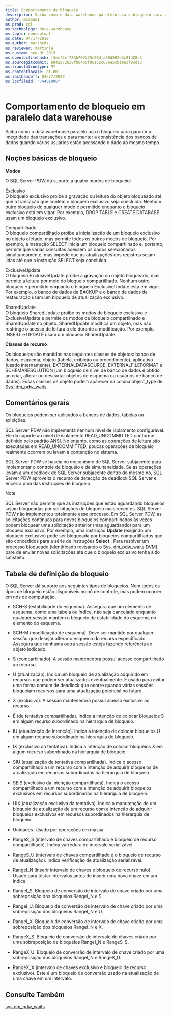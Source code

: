 ```yaml
---
title: Comportamento de bloqueio
description: Saiba como o data warehouse paralelo usa o bloqueio para garantir a integridade das transações e para manter a consistência dos bancos de dados quando vários usuários estão acessando o dado ao mesmo tempo.
author: mzaman1
ms.prod: sql
ms.technology: data-warehouse
ms.topic: conceptual
ms.date: 04/17/2018
ms.author: murshedz
ms.reviewer: martinle
ms.custom: seo-dt-2019
ms.openlocfilehash: f3ecf5cf783b707b75c90dfa70d502e3c81d28c3
ms.sourcegitcommit: e042272a38fb646df05152c676e5cbeae3f9cd13
ms.translationtype: MT
ms.contentlocale: pt-BR
ms.lasthandoff: 04/27/2020
ms.locfileid: "74401006"
---
```

# <a name="locking-behavior-in-parallel-data-warehouse"></a>Comportamento de bloqueio em paralelo data warehouse
Saiba como o data warehouse paralelo usa o bloqueio para garantir a integridade das transações e para manter a consistência dos bancos de dados quando vários usuários estão acessando o dado ao mesmo tempo.  
  
## <a name="locking-basics"></a><a name="Basics"></a>Noções básicas de bloqueio  
**Modos**  
  
O SQL Server PDW dá suporte a quatro modos de bloqueio:  
  
Exclusivo  
O bloqueio exclusivo proíbe a gravação ou leitura do objeto bloqueado até que a transação que contém o bloqueio exclusivo seja concluída. Nenhum outro bloqueio de qualquer modo é permitido enquanto o bloqueio exclusivo está em vigor. Por exemplo, DROP TABLE e CREATE DATABASE usam um bloqueio exclusivo.  
  
Compartilhado  
O bloqueio compartilhado proíbe a inicialização de um bloqueio exclusivo no objeto afetado, mas permite todos os outros modos de bloqueio. Por exemplo, a instrução SELECT inicia um bloqueio compartilhado e, portanto, permite que várias consultas acessem os dados selecionados simultaneamente, mas impede que as atualizações dos registros sejam lidas até que a instrução SELECT seja concluída.  
  
ExclusiveUpdate  
O bloqueio ExclusiveUpdate proíbe a gravação no objeto bloqueado, mas permite a leitura por meio do bloqueio compartilhado. Nenhum outro bloqueio é permitido enquanto o bloqueio ExclusiveUpdate está em vigor. Por exemplo, o banco de dados de BACKUP e o banco de dados de restauração usam um bloqueio de atualização exclusivo.  
  
SharedUpdate  
O bloqueio SharedUpdate proíbe os modos de bloqueio exclusivo e ExclusiveUpdate e permite os modos de bloqueio compartilhado e SharedUpdate no objeto. SharedUpdate modifica um objeto, mas não restringe o acesso de leitura a ele durante a modificação. Por exemplo, INSERT e UPDATE usam um bloqueio SharedUpdate.  
  
**Classes de recurso**  
  
Os bloqueios são mantidos nas seguintes classes de objetos: banco de dados, esquema, objeto (tabela, exibição ou procedimento), aplicativo (usado internamente), EXTERNALDATASOURCE, EXTERNALFILEFORMAT e SCHEMARESOLUTION (um bloqueio de nível de banco de dados é obtido ao criar, alterar ou descartar objetos de esquema ou usuários de banco de dados). Essas classes de objeto podem aparecer na coluna object_type de [Sys. dm_pdw_waits](../relational-databases/system-dynamic-management-views/sys-dm-pdw-waits-transact-sql.md).  
  
## <a name="general-remarks"></a><a name="Remarks"></a>Comentários gerais  
Os bloqueios podem ser aplicados a bancos de dados, tabelas ou exibições.  
  
SQL Server PDW não implementa nenhum nível de isolamento configurável. Ele dá suporte ao nível de isolamento READ_UNCOMMITTED conforme definido pelo padrão ANSI. No entanto, como as operações de leitura são executadas em READ_UNCOMMITTED, poucas operações de bloqueio realmente ocorrem ou levam à contenção no sistema.  
  
SQL Server PDW se baseia no mecanismo de SQL Server subjacente para implementar o controle de bloqueio e de simultaneidade. Se as operações levam a um deadlock de SQL Server subjacente dentro do mesmo nó, SQL Server PDW aproveita o recurso de detecção de deadlock SQL Server e encerra uma das instruções de bloqueio.  
  
> [!NOTE]  
> SQL Server não permite que as instruções que estão aguardando bloqueios sejam bloqueadas por solicitações de bloqueio mais recentes. SQL Server PDW não implementou totalmente esse processo. Em SQL Server PDW, as solicitações contínuas para novos bloqueios compartilhados às vezes podem bloquear uma solicitação anterior (mas aguardando) para um bloqueio exclusivo. Por exemplo, uma instrução **Update** (exigindo um bloqueio exclusivo) pode ser bloqueada por bloqueios compartilhados que são concedidos para a série de instruções **Select** . Para resolver um processo bloqueado (identificado revisando o [Sys. dm_pdw_waits](../relational-databases/system-dynamic-management-views/sys-dm-pdw-waits-transact-sql.md) DVM), pare de enviar novas solicitações até que o bloqueio exclusivo tenha sido satisfeito.  
  
## <a name="lock-definition-table"></a>Tabela de definição de bloqueio  
O SQL Server dá suporte aos seguintes tipos de bloqueios. Nem todos os tipos de bloqueio estão disponíveis no nó de controle, mas podem ocorrer em nós de computação.  
  
-   SCH-S (estabilidade do esquema). Assegura que um elemento de esquema, como uma tabela ou índice, não seja cancelado enquanto qualquer sessão mantém o bloqueio de estabilidade do esquema no elemento do esquema.  
  
-   SCH-M (modificação de esquema). Deve ser mantido por qualquer sessão que desejar alterar o esquema do recurso especificado. Assegura que nenhuma outra sessão esteja fazendo referência ao objeto indicado.  
  
-   S (compartilhado). A sessão mantenedora possui acesso compartilhado ao recurso.  
  
-   U (atualização). Indica um bloqueio de atualização adquirido em recursos que podem ser atualizados eventualmente. É usado para evitar uma forma comum de deadlock que ocorre quando várias sessões bloqueiam recursos para uma atualização potencial no futuro.  
  
-   X (exclusivo). A sessão mantenedora possui acesso exclusivo ao recurso.  
  
-   É (de tentativa compartilhada). Indica a intenção de colocar bloqueios S em algum recurso subordinado na hierarquia de bloqueio.  
  
-   IU (atualização de intenção). Indica a intenção de colocar bloqueios U em algum recurso subordinado na hierarquia de bloqueio.  
  
-   IX (exclusivo da tentativa). Indica a intenção de colocar bloqueios X em algum recurso subordinado na hierarquia de bloqueio.  
  
-   SIU (atualização de tentativa compartilhada). Indica o acesso compartilhado a um recurso com a intenção de adquirir bloqueios de atualização em recursos subordinados na hierarquia de bloqueio.  
  
-   SEIS (exclusivo da intenção compartilhada). Indica o acesso compartilhado a um recurso com a intenção de adquirir bloqueios exclusivos em recursos subordinados na hierarquia de bloqueio.  
  
-   UIX (atualização exclusiva da tentativa). Indica a manutenção de um bloqueio de atualização de um recurso com a intenção de adquirir bloqueios exclusivos em recursos subordinados na hierarquia de bloqueio.  
  
-   Unidades. Usado por operações em massa.  
  
-   RangeS_S (intervalo de chaves compartilhado e bloqueio de recurso compartilhado). Indica varredura de intervalo serializável.  
  
-   RangeS_U (intervalo de chaves compartilhado e o bloqueio de recurso de atualização). Indica verificação de atualização serializável.  
  
-   RangeI_N (inserir intervalo de chaves e bloqueio de recurso nulo). Usado para testar intervalos antes de inserir uma nova chave em um índice.  
  
-   RangeI_S. Bloqueio de conversão de intervalo de chave criado por uma sobreposição dos bloqueios RangeI_N e S.  
  
-   RangeI_U. Bloqueio de conversão de intervalo de chave criado por uma sobreposição dos bloqueios RangeI_N e U.  
  
-   RangeI_X. Bloqueio de conversão de intervalo de chave criado por uma sobreposição dos bloqueios RangeI_N e X.  
  
-   RangeX_S. Bloqueio de conversão de intervalo de chaves criado por uma sobreposição de bloqueios RangeI_N e RangeS-S.  
  
-   RangeX_U. Bloqueio de conversão de intervalo de chave criado por uma sobreposição dos bloqueios RangeI_N e RangeS_U.  
  
-   RangeX_X (intervalo de chaves exclusivo e bloqueio de recurso exclusivo). Este é um bloqueio de conversão usado na atualização de uma chave em um intervalo.  
  
## <a name="see-also"></a>Consulte Também  
<!-- MISSING LINKS 
[Common Metadata Query Examples &#40;SQL Server PDW&#41;](../sqlpdw/common-metadata-query-examples-sql-server-pdw.md)  
-->
[sys.dm_pdw_waits](../relational-databases/system-dynamic-management-views/sys-dm-pdw-waits-transact-sql.md)  
  
